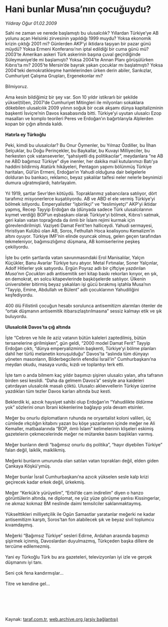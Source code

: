 # Hani bunlar Musa’nın çocuğuydu?

*Yıldıray Oğur 01.02.2009*

<div class="taraf_structure_2col_1zq">
<div class="margen_n">



 <p>Sahi ne zaman ve nerede başlamıştı bu ulusalcılık? Yıllardan Türkiye’ye AB yolunu açan Helsinki zirvesinin yapıldığı 1999 muydu? Yoksa ekonomik krizin çıktığı 2001 mi? Günlerden AKP’yi iktidara taşıyan bir pazar günü müydü? Yoksa Ermeni Konferansı’nın iptal edildiği bir cuma günü mü? 2003’te Amerikan askeri Türk askerinin başına çuval geçirdiğinde Süleymaniye’de mi başlamıştı? Yoksa 2004’te Annan Planı görüşülürken Kıbrıs’ta mı? 2005’te Mersin’de bayrak yakan çocuklar mı başlatmıştı? Yoksa 2004’teki demokratikleşme hamlelerinden ürken derin abiler, Sarıkızlar, Cumhuriyet Çalışma Grupları, Ergenekonlar mı? <br/><br/>Bilmiyoruz. <br/><br/>Ama kesin bildiğimiz bir şey var. Son 10 yıldır istikrarlı bir şekilde yüksel(til)en, 2007’de Cumhuriyet Mitingleri ile milyonları sokaklara dökebilen ulusalcılık 2009 yılının soğuk bir ocak akşamı dünya kapitalizminin başkenti İsviçre’nin Davos kasabasında bitti. Türkiye’yi uyutan ulusalcı Ezop masalları ve komplo teorileri Peres ve Erdoğan’ın bağırtılarıyla Alplerden kopan bir çığın altında kaldı. <b><br/><br/>Hatırla ey Türkoğlu</b> <br/><br/>Peki, kimdi bu ulusalcılar? Bu Onur Öymenler, bu Yılmaz Özdiller, bu İlhan Selçuklar, bu Doğu Perinçekler, bu Baykallar, bu Kuvayi Milliyeciler, bu herkesten çok vatanseverler, “şahsiyetli dış politikacılar”, meydanlara “ne AB ne ABD bağımsız Türkiye” diye inenler, her dakika mail kutularımızı Batı’ya haddini bildirmiş Atatürk hikâyeleri, Pentagon yapımı bölünmüş Türkiye haritaları, Gül’ün Ermeni, Erdoğan’ın Yahudi olduğuna dair belgelerle dolduran bu bankacı, reklamcı, beyaz yakalılar taifesi neler nelerle beynimizi dumura uğratmışlardı, hatırlayalım. <br/><br/>Yıl 1919, şartlar Sevr’den kötüydü. Topraklarımız yabancılara satılıyor, dört tarafımız misyonerlerce kuşatılıyordu. AB ve ABD el ele vermiş Türkiye’yi bölmek istiyordu. Emperyalistler “işbirlikçi” ve “teslimiyetçi” AKP’yi iktidar yapmış, Recep Tayyip Erdoğan da (dünyada sadece Türk ulusalcılarının kıymet verdiği) BOP’un eşbaşkanı olarak Türkiye’yi bölmek, Kıbrıs’ı satmak, geri kalan vatan toprağında da ılımlı bir İslam rejimi kurmak için görevlendirilmişti. Vaziyeti Damat Ferit’ten halliceydi. Yahudi sermayesi, Hıristiyan Kulübü olan AB, Soros, Fethullah Hoca koalisyonu Kemalizm’in altını oyuyor. Türkiye IMF’nin elinde oyuncak olmuş, gelen geçen tarafından tekmeleniyor, bağımsızlığımız düşmana, AB komiserlerine peşkeş çekiliyordu. <br/><br/>İşte bu çetin şartlarda vatan savunmasındaki Erol Manisalılar, Yalçın Küçükler, Banu Avarlar Türkiye turu atıyor. Metal Fırtınalar, Soner Yalçınlar, Adolf Hitlerler yok satıyordu. Ergün Poyraz adlı bir çiftçiye yazdırılan <i>Musa’nın Çocukları</i> adlı antisemitik seri kitap baskı rekorları kırıyor, en şık, en demokrat, en solcu kitapevlerinde başköşelerde satılıyor. Ülkenin üniversiteler bitirmiş beyaz yakalıları işi gücü bırakmış iştahla Musa’nın “Tayyip, Emine, Abdullah ve Bülent” adlı çocuklarının Yahudiliğini keşfediyordu. <br/><br/>400 ölü Filistinli çocuğun hesabı sorulunca antisemitizm alarmları ötenler de “ortak düşmanın antisemitik itibarsızlaştırılmasına” sessiz kalmayı etik ve şık buluyordu.<b> <br/><br/>Ulusalcılık Davos’ta çığ altında</b> <br/><br/>İşte “Cebren ve hile ile aziz vatanın bütün kaleleri zaptedilmiş, bütün tersanelerine girilmişken”, gün geldi, “2000 model Damat Ferit” Tayyip Erdoğan çıktı, “dünya emperyalizminin başkenti, Türkiye’yi bölme planları dahil her türlü melanetin konuşulduğu” Davos’ta “aslında tüm dünyayı yöneten masonların, Bilderbegcilerin efendisi İsrail’in” Cumhurbaşkanı’na meydan okudu, masaya vurdu, kızdı ve toplantıyı terk etti. <br/><br/>İşte tam o anda bilmem kaç yıldır başımızı şişiren ulusalcı yalan, afra tafranın birden sesi kesildi. “Daha da gelmem Davos’a” sesiyle ana kaideleri çatırdayan ulusalcılık masalı çöktü. Ulusalcı aklıevvellerin Türkiye üzerine yazdıkları tüm tezler Davos karları altında buz kesti. <br/><br/>Beklerdik ki, azıcık haysiyet sahibi olup Erdoğan’ın “Yahudilikte öldürme yok” sözlerini onun İbrani kökenlerine bağlayıp yola devam etsinler. <br/><br/>Meğer bu onurlu diplomatların ruhunda ne oryantalist koloni valileri, üç cümlede ırkçılığın kitabını yazan bu köşe yazarlarının içinde meğer ne Ali Kemaller, matbaalarında “BOP, ılımlı İslam” kelimelerinin klişeleri eskimiş gazetelerin çekmecelerinde meğer ne mütareke basını başlıkları varmış. <br/><br/>Meğer bunların derdi “bağımsız onurlu dış politika”, “hayır diyebilen Türkiye” falan değil, laiklik, maiklikmiş. <br/><br/>Meğerki bunların umurunda olan satılan vatan toprakları değil, elden giden Çankaya Köşkü’ymüş. <br/><br/>Meğer bunlar İsrail Cumhurbaşkanı’na azıcık yükselen sesle kalp krizi geçirecek kadar erkek değil, ürkekmiş. <br/><br/>Meğer “Kerkük’e yürüyelim”, “Erbil’de cam indirelim” diyen o hanzo görüntülerin altında, ne diplomat, ne yüz yüze görüşme yanlısı Kissingerlar, ne akmaz kokmaz BM neslinde daimi temsilciler saklanmaktaymış. <br/><br/>Yükselttikleri milliyetçilik ile Ogün Samastlar yaratanlar meğerki ne kadar antisemitizm karşıtı, Soros’tan fon alabilecek şık ve beyaz sivil toplumcu kıvamdaymış. <br/><br/>Meğerki “Bağımsız Türkiye” sesleri Edirne, Ardahan arasında başımızı şişirmek içinmiş, Davoslardan duyulmazmış, Türkçeden başka dillere de tercüme edilemezmiş. <br/><br/>Yani ey Türkoğlu Türk bu ara gazeteleri, televizyonları iyi izle ve gerçek düşmanını iyi tanı. <br/><br/>Seni çok fena kandırmışlar... <br/><br/>Titre ve kendine gel...</p>
<br/>
<br/>
<br/>



<br/>


<div id="taraf_not">
</div>

</div>


</div>

Kaynak: [taraf.com.tr](http://www.taraf.com.tr:80/makale/3820.htm), [web.archive.org (arşiv bağlantısı)](http://web.archive.org/web/20091118014647/http://www.taraf.com.tr:80/makale/3820.htm)
